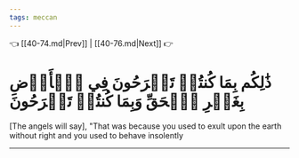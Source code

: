 ```yaml
---
tags: meccan
---
```


👈 [[40-74.md|Prev]] | [[40-76.md|Next]] 👉

# ذَٰلِكُم بِمَا كُنتُمۡ تَفۡرَحُونَ فِي ٱلۡأَرۡضِ بِغَيۡرِ ٱلۡحَقِّ وَبِمَا كُنتُمۡ تَمۡرَحُونَ

[The angels will say], "That was because you used to exult upon the earth without right and you used to behave insolently

---

